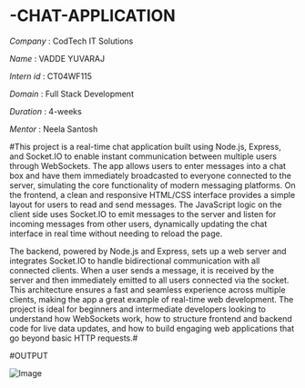 # -CHAT-APPLICATION

*Company* : CodTech IT Solutions

*Name* :  VADDE YUVARAJ

*Intern id* : CT04WF115

*Domain* : Full Stack Development

*Duration* : 4-weeks

*Mentor* : Neela Santosh

#This project is a real-time chat application built using Node.js, Express, and Socket.IO to enable instant communication between multiple users through WebSockets. The app allows users to enter messages into a chat box and have them immediately broadcasted to everyone connected to the server, simulating the core functionality of modern messaging platforms. On the frontend, a clean and responsive HTML/CSS interface provides a simple layout for users to read and send messages. The JavaScript logic on the client side uses Socket.IO to emit messages to the server and listen for incoming messages from other users, dynamically updating the chat interface in real time without needing to reload the page.

The backend, powered by Node.js and Express, sets up a web server and integrates Socket.IO to handle bidirectional communication with all connected clients. When a user sends a message, it is received by the server and then immediately emitted to all users connected via the socket. This architecture ensures a fast and seamless experience across multiple clients, making the app a great example of real-time web development. The project is ideal for beginners and intermediate developers looking to understand how WebSockets work, how to structure frontend and backend code for live data updates, and how to build engaging web applications that go beyond basic HTTP requests.#

#OUTPUT

![Image](https://github.com/user-attachments/assets/ca767ccb-9bd1-4051-88f6-a5d4c0606921)

